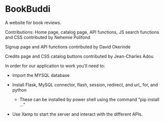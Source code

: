 # BookBuddi
A website for book reviews.

Contributions:
Home page, catalog page, API functions, JS search functions and CSS contributed by Nehemie Polifond



Signup page and API functions contributed by David Okerinde


Credits page and CSS catalog buttons contributed by Jean-Charles Adou



In order for our application to work you’ll need to:

* Import the MYSQL database

* Install Flask, MySQL connector, flash, session, redirect, and url_ for, and python

  * These can be installed by power shell using the command “pip install …”

* Use Xamp to start the server and interact with the different APIs.
